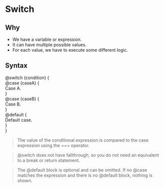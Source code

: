 # Switch

## Why

- We have a variable or expression.
- It can have multiple possible values.
- For each value, we have to execute some different logic.

## Syntax

@switch (condition) {  
  @case (caseA) {  
    Case A.  
  }  
  @case (caseB) {  
    Case B.  
  }  
  @default {  
    Default case.  
  }  
}

> The value of the conditional expression is compared to the case expression using the === operator.

> @switch does not have fallthrough, so you do not need an equivalent to a break or return statement.

> The @default block is optional and can be omitted. If no @case matches the expression and there is no @default block, nothing is shown.
